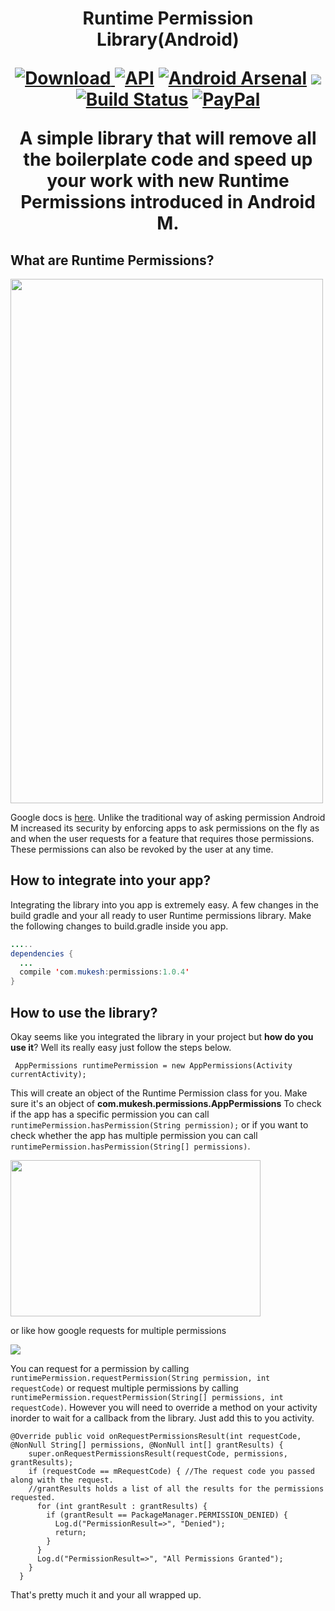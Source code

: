 <h1 align="center">Runtime Permission Library(Android)

  [ ![Download](https://api.bintray.com/packages/mukeshsolanki/maven/Runtime-Permissions-Android/images/download.svg) ](https://bintray.com/mukeshsolanki/maven/Runtime-Permissions-Android/_latestVersion)
  [![API](https://img.shields.io/badge/API-9%2B-blue.svg?style=flat)](https://android-arsenal.com/api?level=9)
  [![Android Arsenal](https://img.shields.io/badge/Android%20Arsenal-App--Runtime--Permissions--Android-brightgreen.svg?style=flat)](http://android-arsenal.com/details/3/3790)
  [![](https://jitpack.io/v/mukeshsolanki/App-Runtime-Permissions-Android.svg)](https://jitpack.io/#mukeshsolanki/App-Runtime-Permissions-Android)
  [![Build Status](https://travis-ci.org/mukeshsolanki/App-Runtime-Permissions-Android.svg?branch=master)](https://travis-ci.org/mukeshsolanki/App-Runtime-Permissions-Android)
  [ ![PayPal](https://img.shields.io/badge/paypal-donate-yellow.svg) ](https://www.paypal.me/mukeshsolanki)

<p align="center">A simple library that will remove all the boilerplate code and speed up your work with new Runtime Permissions introduced in Android M.</p>

## What are Runtime Permissions?

<img src="http://openattitude.com/wp-content/uploads/2015/06/m-permissions-03-location.png" width="500" height="839" />

Google docs is [here](https://developer.android.com/preview/features/runtime-permissions.html). Unlike the traditional way of asking permission Android M increased its security by enforcing apps to ask permissions on the fly as and when the user requests for a feature that requires those permissions. These permissions can also be revoked by the user at any time.
## How to integrate into your app?
Integrating the library into you app is extremely easy. A few changes in the build gradle and your all ready to user Runtime permissions library. Make the following changes to build.gradle inside you app.
```java
.....
dependencies {
  ...
  compile 'com.mukesh:permissions:1.0.4'
}
```

## How to use the library?
Okay seems like you integrated the library in your project but **how do you use it**? Well its really easy just follow the steps below.

```
 AppPermissions runtimePermission = new AppPermissions(Activity currentActivity);
```
This will create an object of the Runtime Permission class for you. Make sure it's an object of **com.mukesh.permissions.AppPermissions**
To check if the app has a specific permission you can call `runtimePermission.hasPermission(String permission);` or if you want to check 
whether the app has multiple permission you can call `runtimePermission.hasPermission(String[] permissions)`.

<img src="https://d262ilb51hltx0.cloudfront.net/max/800/1*DJTWuO_J8QxKciSAjFWQCg.png" width="400" height="250" />

or like how google requests for multiple permissions

<img src="http://pic.youmobile.org/imgcdn/App-permissions-coming-in-Android-M.jpg" />

You can request for a permission by calling `runtimePermission.requestPermission(String permission, int requestCode)` or request multiple 
permissions by calling `runtimePermission.requestPermission(String[] permissions, int requestCode)`. However you will need to override a 
method on your activity inorder to wait for a callback from the library. Just add this to you activity.

```
@Override public void onRequestPermissionsResult(int requestCode, @NonNull String[] permissions, @NonNull int[] grantResults) {
    super.onRequestPermissionsResult(requestCode, permissions, grantResults);
    if (requestCode == mRequestCode) { //The request code you passed along with the request.
    //grantResults holds a list of all the results for the permissions requested.
      for (int grantResult : grantResults) {
        if (grantResult == PackageManager.PERMISSION_DENIED) {
          Log.d("PermissionResult=>", "Denied");
          return;
        }
      }
      Log.d("PermissionResult=>", "All Permissions Granted");
    }
  }
```

That's pretty much it and your all wrapped up.
